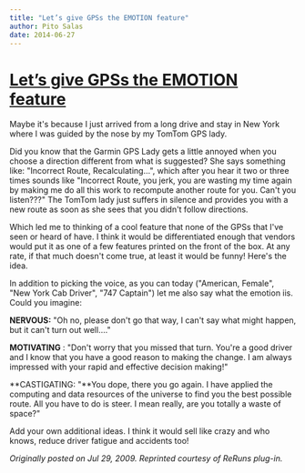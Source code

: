 ```yaml
---
title: "Let’s give GPSs the EMOTION feature"
author: Pito Salas
date: 2014-06-27
---
```

# [Let’s give GPSs the EMOTION feature](None)




Maybe it's because I just arrived from a long drive and stay in New York where
I was guided by the nose by my TomTom GPS lady.

Did you know that the Garmin GPS Lady gets a little annoyed when you choose a
direction different from what is suggested? She says something like:
"Incorrect Route, Recalculating…", which after you hear it two or three times
sounds like "Incorrect  Route, you jerk, you are wasting my time again by
making me do all this work to recompute another route for you. Can't you
listen???" The TomTom lady just suffers in silence and provides you with a new
route as soon as she sees that you didn't follow directions.

Which led me to thinking of a cool feature that none of the GPSs that I've
seen or heard of have. I think it would be differentiated enough that vendors
would put it as one of a few features printed on the front of the box. At any
rate, if that much doesn't come true, at least it would be funny! Here's the
idea.

In addition to picking the voice, as you can today ("American, Female", "New
York Cab Driver", "747 Captain") let me also say what the emotion iis. Could
you imagine:

**NERVOUS:** "Oh no, please don't go that way, I can't say what might happen,
but it can't turn out well…."

**MOTIVATING** : "Don't worry that you missed that turn. You're a good driver
and I know that you have a good reason to making the change. I am always
impressed with your rapid and effective decision making!"

**CASTIGATING: "**You dope, there you go again. I have applied the computing
and data resources of the universe to find you the best possible route. All
you have to do is steer. I mean really, are you totally a waste of space?"

Add your own additional ideas. I think it would sell like crazy and who knows,
reduce driver fatigue and accidents too!

_Originally posted on Jul 29, 2009. Reprinted courtesy of ReRuns plug-in._



